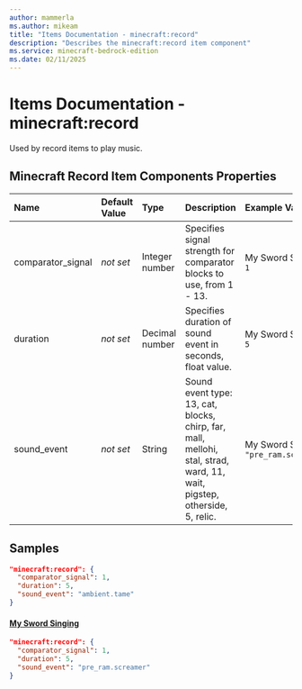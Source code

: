 ```yaml
---
author: mammerla
ms.author: mikeam
title: "Items Documentation - minecraft:record"
description: "Describes the minecraft:record item component"
ms.service: minecraft-bedrock-edition
ms.date: 02/11/2025 
---
```


# Items Documentation - minecraft:record

Used by record items to play music.


## Minecraft Record Item Components Properties

|Name       |Default Value |Type |Description |Example Values |
|:----------|:-------------|:----|:-----------|:------------- |
| comparator_signal | *not set* | Integer number | Specifies signal strength for comparator blocks to use, from 1 - 13. | My Sword Singing: `1` | 
| duration | *not set* | Decimal number | Specifies duration of sound event in seconds, float value. | My Sword Singing: `5` | 
| sound_event | *not set* | String | Sound event type: 13, cat, blocks, chirp, far, mall, mellohi, stal, strad, ward, 11, wait, pigstep, otherside, 5, relic. | My Sword Singing: `"pre_ram.screamer"` | 

## Samples


```json
"minecraft:record": {
  "comparator_signal": 1,
  "duration": 5,
  "sound_event": "ambient.tame"
}
```

#### [My Sword Singing](https://github.com/microsoft/minecraft-samples/tree/main/custom_items/behavior_packs/custom_item/items/my_sword_singing.json)


```json
"minecraft:record": {
  "comparator_signal": 1,
  "duration": 5,
  "sound_event": "pre_ram.screamer"
}
```
